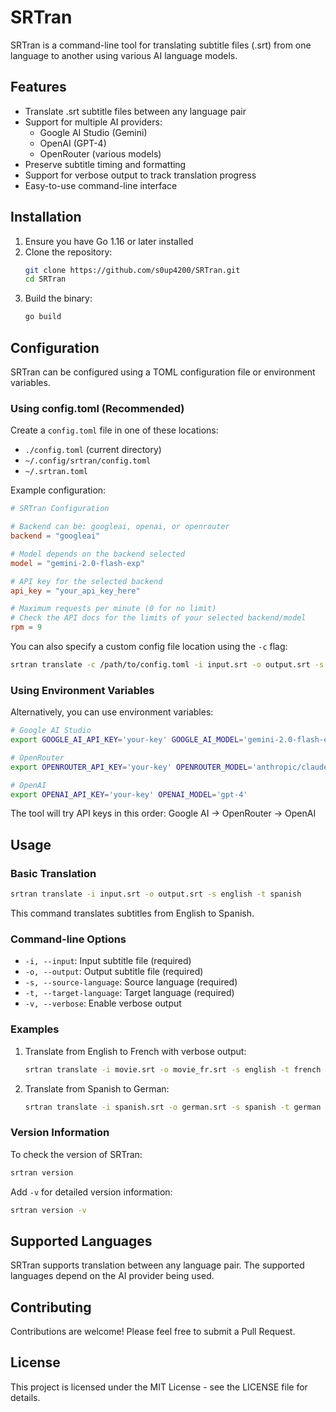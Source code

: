 # SRTran

SRTran is a command-line tool for translating subtitle files (.srt) from one language to another using various AI language models.

## Features

- Translate .srt subtitle files between any language pair
- Support for multiple AI providers:
  - Google AI Studio (Gemini)
  - OpenAI (GPT-4)
  - OpenRouter (various models)
- Preserve subtitle timing and formatting
- Support for verbose output to track translation progress
- Easy-to-use command-line interface

## Installation

1. Ensure you have Go 1.16 or later installed
2. Clone the repository:
   ```bash
   git clone https://github.com/s0up4200/SRTran.git
   cd SRTran
   ```
3. Build the binary:
   ```bash
   go build
   ```

## Configuration

SRTran can be configured using a TOML configuration file or environment variables.

### Using config.toml (Recommended)

Create a `config.toml` file in one of these locations:
- `./config.toml` (current directory)
- `~/.config/srtran/config.toml`
- `~/.srtran.toml`

Example configuration:
```toml
# SRTran Configuration

# Backend can be: googleai, openai, or openrouter
backend = "googleai"

# Model depends on the backend selected
model = "gemini-2.0-flash-exp"

# API key for the selected backend
api_key = "your_api_key_here"

# Maximum requests per minute (0 for no limit)
# Check the API docs for the limits of your selected backend/model
rpm = 9
```

You can also specify a custom config file location using the `-c` flag:
```bash
srtran translate -c /path/to/config.toml -i input.srt -o output.srt -s english -t norwegian
```

### Using Environment Variables

Alternatively, you can use environment variables:
```bash
# Google AI Studio
export GOOGLE_AI_API_KEY='your-key' GOOGLE_AI_MODEL='gemini-2.0-flash-exp'

# OpenRouter
export OPENROUTER_API_KEY='your-key' OPENROUTER_MODEL='anthropic/claude-3.5-sonnet'

# OpenAI
export OPENAI_API_KEY='your-key' OPENAI_MODEL='gpt-4'
```

The tool will try API keys in this order: Google AI → OpenRouter → OpenAI

## Usage

### Basic Translation

```bash
srtran translate -i input.srt -o output.srt -s english -t spanish
```

This command translates subtitles from English to Spanish.

### Command-line Options

- `-i, --input`: Input subtitle file (required)
- `-o, --output`: Output subtitle file (required)
- `-s, --source-language`: Source language (required)
- `-t, --target-language`: Target language (required)
- `-v, --verbose`: Enable verbose output

### Examples

1. Translate from English to French with verbose output:
   ```bash
   srtran translate -i movie.srt -o movie_fr.srt -s english -t french -v
   ```

2. Translate from Spanish to German:
   ```bash
   srtran translate -i spanish.srt -o german.srt -s spanish -t german
   ```

### Version Information

To check the version of SRTran:

```bash
srtran version
```

Add `-v` for detailed version information:

```bash
srtran version -v
```

## Supported Languages

SRTran supports translation between any language pair. The supported languages depend on the AI provider being used.

## Contributing

Contributions are welcome! Please feel free to submit a Pull Request.

## License

This project is licensed under the MIT License - see the LICENSE file for details.
